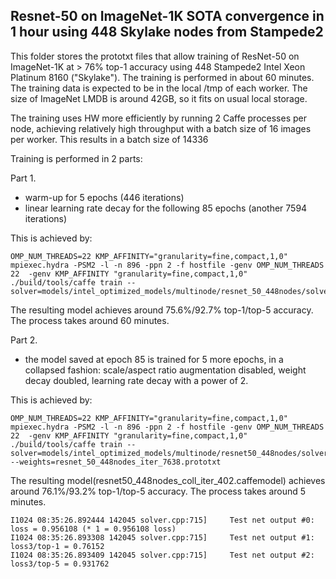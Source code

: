 ## Resnet-50 on ImageNet-1K SOTA convergence in 1 hour using 448 Skylake nodes from Stampede2

This folder stores the prototxt files that allow training of ResNet-50 on ImageNet-1K at > 76% top-1 accuracy using 448 Stampede2 Intel Xeon Platinum 8160 ("Skylake").
The training is performed in about 60 minutes. The training data is expected to be in the local /tmp of each worker. The size of ImageNet LMDB is around 42GB, so it fits on usual local storage.

The training uses HW more efficiently by running 2 Caffe processes per node, achieving relatively high throughput with a batch size of 16 images per worker. This results in a batch size of 14336

Training is performed in 2 parts:

Part 1.
- warm-up for 5 epochs (446 iterations)
- linear learning rate decay for the following 85 epochs (another 7594 iterations)

This is achieved by:

	OMP_NUM_THREADS=22 KMP_AFFINITY="granularity=fine,compact,1,0"  mpiexec.hydra -PSM2 -l -n 896 -ppn 2 -f hostfile -genv OMP_NUM_THREADS 22  -genv KMP_AFFINITY "granularity=fine,compact,1,0" ./build/tools/caffe train --solver=models/intel_optimized_models/multinode/resnet_50_448nodes/solver.prototxt 


The resulting model achieves around 75.6%/92.7% top-1/top-5 accuracy. The process takes around 60 minutes.


Part 2.
- the model saved at epoch 85 is trained for 5 more epochs, in a collapsed fashion: scale/aspect ratio augmentation disabled, weight decay doubled, learning rate decay with a power of 2.

This is achieved by:

	OMP_NUM_THREADS=22 KMP_AFFINITY="granularity=fine,compact,1,0"  mpiexec.hydra -PSM2 -l -n 896 -ppn 2 -f hostfile -genv OMP_NUM_THREADS 22  -genv KMP_AFFINITY "granularity=fine,compact,1,0"  ./build/tools/caffe train --solver=models/intel_optimized_models/multinode/resnet50_448nodes/solver_collapse.prototxt --weights=resnet_50_448nodes_iter_7638.prototxt

The resulting model(resnet50_448nodes_coll_iter_402.caffemodel) achieves around 76.1%/93.2% top-1/top-5 accuracy. The process takes around 5 minutes.

	I1024 08:35:26.892444 142045 solver.cpp:715]     Test net output #0: loss = 0.956108 (* 1 = 0.956108 loss)
	I1024 08:35:26.893308 142045 solver.cpp:715]     Test net output #1: loss3/top-1 = 0.76152
	I1024 08:35:26.893409 142045 solver.cpp:715]     Test net output #2: loss3/top-5 = 0.931762

